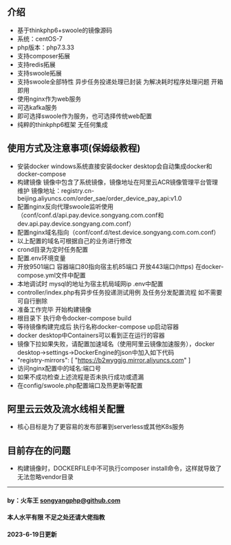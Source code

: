 ## 介绍
* 基于thinkphp6+swoole的镜像源码
* 系统：centOS-7
* php版本：php7.3.33
* 支持composer拓展
* 支持redis拓展
* 支持swoole拓展
* 支持swoole全部特性 异步任务投递处理已封装 为解决耗时程序处理问题 开箱即用
* 使用nginx作为web服务
* 可选kafka服务
* 即可选择swoole作为服务，也可选择传统web配置
* 纯粹的thinkphp6框架 无任何集成


## 使用方式及注意事项(保姆级教程)
* 安装docker windows系统直接安装docker desktop会自动集成docker和docker-compose
* 构建镜像 镜像中包含了系统镜像，镜像地址在阿里云ACR镜像管理平台管理维护 镜像地址：registry.cn-beijing.aliyuncs.com/order_sae/order_device_pay_api:v1.0
* 配置nginx反向代理swoole监听使用（conf/conf.d/api.pay.device.songyang.com.conf和dev.api.pay.device.songyang.com.conf）
* 配置nginx域名指向（conf/conf.d/test.device.songyang.com.com.conf）
* 以上配置的域名可根据自己的业务进行修改
* crond目录为定时任务配置
* 配置.env环境变量
* 开放9501端口 容器端口80指向宿主机85端口 开放443端口(https) 在docker-compose.yml文件中配置
* 本地调试时 mysql的地址为宿主机局域网ip .env中配置
* controller/index.php有异步任务投递测试用例 及任务分发配置流程 如不需要可自行删除
* 准备工作完毕 开始构建镜像
* 根目录下 执行命令docker-compose build
* 等待镜像构建完成后 执行名称docker-compose up启动容器
* docker desktop中Containers可以看到正在运行的容器
* 镜像下拉如果失败，请配置加速域名（使用阿里云镜像加速服务），docker desktop->settings->DockerEngine的json中加入如下代码
* "registry-mirrors": [
  "https://b2wyggjg.mirror.aliyuncs.com"
  ]
* 访问nginx配置中的域名:端口号
* 如果不成功检查上述流程是否未执行成功或遗漏
* 在config/swoole.php配置端口及热更新等配置

## 阿里云云效及流水线相关配置
* 核心目标是为了更容易的发布部署到serverless或其他K8s服务


## 目前存在的问题
* 构建镜像时，DOCKERFILE中不可执行composer install命令，这样就导致了无法忽略vendor目录

***

#### by：火车王 songyangphp@github.com
#### 本人水平有限 不足之处还请大佬指教
#### 2023-6-19日更新